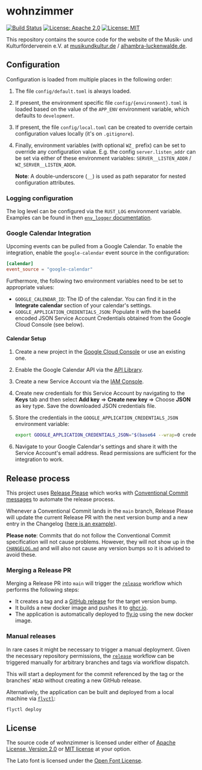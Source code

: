 # wohnzimmer

[![Build Status](https://github.com/musikundkultur/wohnzimmer/workflows/ci/badge.svg)](https://github.com/musikundkultur/wohnzimmer/actions?query=workflow%3Aci)
[![License: Apache 2.0](https://img.shields.io/badge/License-Apache_2.0-blue.svg)](https://opensource.org/licenses/Apache-2.0)
[![License: MIT](https://img.shields.io/badge/License-MIT-yellow.svg)](https://opensource.org/licenses/MIT)

This repository contains the source code for the website of the Musik- und
Kulturförderverein e.V. at [musikundkultur.de](https://musikundkultur.de) /
[alhambra-luckenwalde.de](https://alhambra-luckenwalde.de).

## Configuration

Configuration is loaded from multiple places in the following order:

1. The file `config/default.toml` is always loaded.

2. If present, the environment specific file `config/{environment}.toml` is
   loaded based on the value of the `APP_ENV` environment variable, which
   defaults to `development`.

3. If present, the file `config/local.toml` can be created to override certain
   configuration values locally (it's on `.gitignore`).

4. Finally, environment variables (with optional `WZ_` prefix) can be set to
   override any configuration value. E.g. the config `server.listen_addr` can
   be set via either of these environment variables: `SERVER__LISTEN_ADDR` /
   `WZ_SERVER__LISTEN_ADDR`.

   **Note**: A double-underscore (`__`) is used as path separator for nested
   configuration attributes.

### Logging configuration

The log level can be configured via the `RUST_LOG` environment variable.
Examples can be found in then [`env_logger`
documentation](https://docs.rs/env_logger/latest/env_logger/).

### Google Calendar Integration

Upcoming events can be pulled from a Google Calendar. To enable the
integration, enable the `google-calendar` event source in the configuration:

```toml
[calendar]
event_source = "google-calendar"
```

Furthermore, the following two environment variables need to be set to
appropriate values:

- `GOOGLE_CALENDAR_ID`: The ID of the calendar. You can find it in the
  **Integrate calendar** section of your calendar's settings.
- `GOOGLE_APPLICATION_CREDENTIALS_JSON`: Populate it with the base64 encoded
  JSON Service Account Credentials obtained from the Google Cloud Console (see
  below).

#### Calendar Setup

1. Create a new project in the [Google Cloud
   Console](https://console.cloud.google.com/) or use an existing one.
2. Enable the Google Calendar API via the [API
   Library](https://console.cloud.google.com/apis/library).
3. Create a new Service Account via the [IAM
   Console](https://console.cloud.google.com/iam-admin/serviceaccounts).
4. Create new credentials for this Service Account by navigating to the
   **Keys** tab and then select **Add key** => **Create new key** => Choose
   **JSON** as key type. Save the downloaded JSON credentials file.
5. Store the credentials in the `GOOGLE_APPLICATION_CREDENTIALS_JSON`
   environment variable:

   ```sh
   export GOOGLE_APPLICATION_CREDENTIALS_JSON="$(base64 --wrap=0 credentials.json)"
   ```
6. Navigate to your Google Calendar's settings and share it with the Service
   Account's email address. Read permissions are sufficient for the integration
   to work.

## Release process

This project uses
[Release Please](https://github.com/googleapis/release-please) which works with
[Conventional Commit messages](https://www.conventionalcommits.org/en/v1.0.0/)
to automate the release process.

Whenever a Conventional Commit lands in the `main` branch, Release Please will
update the current Release PR with the next version bump and a new entry in the
Changelog ([here is an
example](https://github.com/musikundkultur/wohnzimmer/pull/6)).

**Please note**: Commits that do not follow the Conventional Commit
specification will not cause problems. However, they will not show up in the
[`CHANGELOG.md`](CHANGELOG.md) and will also not cause any version bumps so it
is advised to avoid these.

### Merging a Release PR

Merging a Release PR into `main` will trigger the
[`release`](.github/workflows/release.yml) workflow which performs the
following steps:

- It creates a tag and a [GitHub
  release](https://github.com/musikundkultur/wohnzimmer/releases) for the
  target version bump.
- It builds a new docker image and pushes it to
  [ghcr.io](https://github.com/musikundkultur/wohnzimmer/pkgs/container/wohnzimmer).
- The application is automatically deployed to [fly.io](https://fly.io/) using
  the new docker image.

### Manual releases

In rare cases it might be necessary to trigger a manual deployment. Given the
necessary repository permissions, the
[`release`](.github/workflows/release.yml) workflow can be triggered manually
for arbitrary branches and tags via workflow dispatch.

This will start a deployment for the commit referenced by the tag or the
branches' `HEAD` without creating a new GitHub release.

Alternatively, the application can be built and deployed from a local machine
via [`flyctl`](https://github.com/superfly/flyctl):

```sh
flyctl deploy
```

## License

The source code of wohnzimmer is licensed under either of [Apache License,
Version 2.0](LICENSE-APACHE) or [MIT license](LICENSE-MIT) at your option.

The Lato font is licensed under the [Open Font License](static/fonts/lato/OFL.txt).
